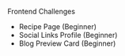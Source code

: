 Frontend Challenges
- Recipe Page (Beginner)
- Social Links Profile (Beginner)
- Blog Preview Card (Beginner)
